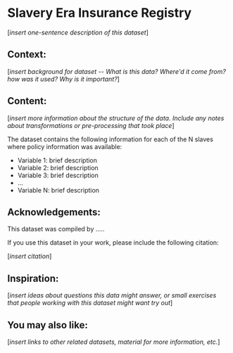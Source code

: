 # Slavery Era Insurance Registry
[_insert one-sentence description of this dataset_]


## Context:
[_insert background for dataset -- What is this data? Where'd it come from? how was it used? Why is it important?_]


## Content:

[_insert more information about the structure of the data. Include any notes about transformations or pre-processing that took place_]

The dataset contains the following information for each of the N slaves where policy information was available:

* Variable 1: brief description
* Variable 2: brief description
* Variable 3: brief description
* ...
* Variable N: brief description


## Acknowledgements:

This dataset was compiled by ..... 

If you use this dataset in your work, please include the following citation:

[_insert citation_]


## Inspiration:

[_insert ideas about questions this data might answer, or small exercises that people working with this dataset might want try out_]


## You may also like:

[_insert links to other related datasets, material for more information, etc._]
